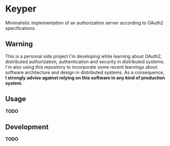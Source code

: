 # Keyper

Minimalistic implementation of an authorization server according to OAuth2 specifications.

## Warning

This is a personal side project I'm developing while learning about OAuth2, distributed authorization, authentication and security in distributed systems.
I'm also using this repository to incorporate some recent learnings about software architecture and design in distributed systems.
As a consequence, **I strongly advise against relying on this software in any kind of production system**.

## Usage

**TODO**

## Development

**TODO**
